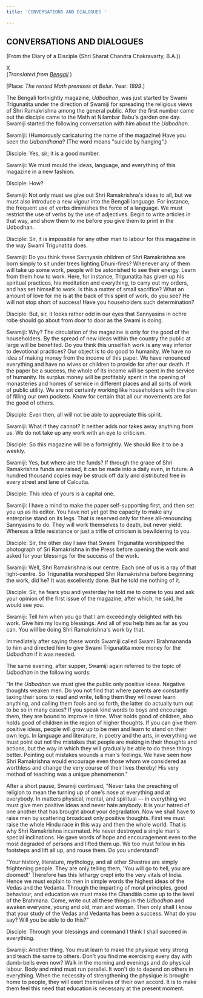 ```yaml
---
title: 'CONVERSATIONS AND DIALOGUES '

---
```





  

## CONVERSATIONS AND DIALOGUES

(From the Diary of a Disciple (Shri Sharat Chandra Chakravarty, B.A.))

X  
(*Translated from [Bengali](swami_shishya_31e7_10.pdf)* )

\[Place: *The rented Math premises at Belur*. Year: *1899*.\]

The Bengali fortnightly magazine, *Udbodhan*, was just started by Swami
Trigunatita under the direction of Swamiji for spreading the religious
views of Shri Ramakrishna among the general public. After the first
number came out the disciple came to the Math at Nilambar Babu's garden
one day. Swamiji started the following conversation with him about the
*Udbodhan*.

Swamiji: (Humorously caricaturing the name of the magazine) Have you
seen the *Udbandhana*? (The word means "suicide by hanging".)

Disciple: Yes, sir; it is a good number.

Swamiji: We must mould the ideas, language, and everything of this
magazine in a new fashion.

Disciple: How?

Swamiji: Not only must we give out Shri Ramakrishna's ideas to all, but
we must also introduce a new vigour into the Bengali language. For
instance, the frequent use of verbs diminishes the force of a language.
We must restrict the use of verbs by the use of adjectives. Begin to
write articles in that way, and show them to me before you give them to
print in the Udbodhan.

Disciple: Sir, it is impossible for any other man to labour for this
magazine in the way Swami Trigunatita does.

Swamiji: Do you think these Sannyasin children of Shri Ramakrishna are
born simply to sit under trees lighting Dhuni-fires? Whenever any of
them will take up some work, people will be astonished to see their
energy. Learn from them how to work. Here, for instance, Trigunatita has
given up his spiritual practices, his meditation and everything, to
carry out my orders, and has set himself to work. Is this a matter of
small sacrifice? What an amount of love for me is at the back of this
spirit of work, do you see? He will not stop short of success! Have you
householders such determination?

Disciple: But, sir, it looks rather odd in our eyes that Sannyasins in
ochre robe should go about from door to door as the Swami is doing.

Swamiji: Why? The circulation of the magazine is only for the good of
the householders. By the spread of new ideas within the country the
public at large will be benefited. Do you think this unselfish work is
any way inferior to devotional practices? Our object is to do good to
humanity. We have no idea of making money from the income of this paper.
We have renounced everything and have no wives or children to provide
for after our death. If the paper be a success, the whole of its income
will be spent in the service of humanity. Its surplus money will be
profitably spent in the opening of monasteries and homes of service in
different places and all sorts of work of public utility. We are not
certainly working like householders with the plan of filling our own
pockets. Know for certain that all our movements are for the good of
others.

Disciple: Even then, all will not be able to appreciate this spirit.

Swamiji: What if they cannot? It neither adds nor takes away anything
from us. We do not take up any work with an eye to criticism.

Disciple: So this magazine will be a fortnightly. We should like it to
be a weekly.

Swamiji: Yes, but where are the funds? If through the grace of Shri
Ramakrishna funds are raised, it can be made into a daily even, in
future. A hundred thousand copies may be struck off daily and
distributed free in every street and lane of Calcutta.

Disciple: This idea of yours is a capital one.

Swamiji: I have a mind to make the paper self-supporting first, and then
set you up as its editor. You have not yet got the capacity to make any
enterprise stand on its legs. That is reserved only for these
all-renouncing Sannyasins to do. They will work themselves to death, but
never yield. Whereas a little resistance or just a trifle of criticism
is bewildering to you.

Disciple: Sir, the other day I saw that Swami Trigunatita worshipped the
photograph of Sri Ramakrishna in the Press before opening the work and
asked for your blessings for the success of the work.

Swamiji: Well, Shri Ramakrishna is our centre. Each one of us is a ray
of that light-centre. So Trigunatita worshipped Shri Ramakrishna before
beginning the work, did he? It was excellently done. But he told me
nothing of it.

Disciple: Sir, he fears you and yesterday he told me to come to you and
ask your opinion of the first issue of the magazine, after which, he
said, he would see you.

Swamiji: Tell him when you go that I am exceedingly delighted with his
work. Give him my loving blessings. And all of you help him as far as
you can. You will be doing Shri Ramakrishna's work by that.

Immediately after saying these words Swamiji called Swami Brahmananda to
him and directed him to give Swami Trigunatita more money for the
*Udbodhan* if it was needed.

The same evening, after supper, Swamiji again referred to the topic of
*Udbodhan* in the following words:

"In the *Udbodhan* we must give the public only positive ideas. Negative
thoughts weaken men. Do you not find that where parents are constantly
taxing their sons to read and write, telling them they will never learn
anything, and calling them fools and so forth, the latter do actually
turn out to be so in many cases? If you speak kind words to boys and
encourage them, they are bound to improve in time. What holds good of
children, also holds good of children in the region of higher thoughts.
If you can give them positive ideas, people will grow up to be men and
learn to stand on their own legs. In language and literature, in poetry
and the arts, in everything we must point out not the mistakes that
people are making in their thoughts and actions, but the way in which
they will gradually be able to do these things better. Pointing out
mistakes wounds a man's feelings. We have seen how Shri Ramakrishna
would encourage even those whom we considered as worthless and change
the very course of their lives thereby! His very method of teaching was
a unique phenomenon."

After a short pause, Swamiji continued, "Never take the preaching of
religion to mean the turning up of one's nose at everything and at
everybody. In matters physical, mental, and spiritual — in everything we
must give men positive ideas and never hate anybody. It is your hatred
of one another that has brought about your degradation. Now we shall
have to raise men by scattering broadcast only positive thoughts. First
we must raise the whole Hindu race in this way and then the whole world.
That is why Shri Ramakrishna incarnated. He never destroyed a single
man's special inclinations. He gave words of hope and encouragement even
to the most degraded of persons and lifted them up. We too must follow
in his footsteps and lift all up, and rouse them. Do you understand?

"Your history, literature, mythology, and all other Shastras are simply
frightening people. They are only telling them, 'You will go to hell,
you are doomed!' Therefore has this lethargy crept into the very vitals
of India. Hence we must explain to men in simple words the highest ideas
of the Vedas and the Vedanta. Through the imparting of moral principles,
good behaviour, and education we must make the Chandâla come up to the
level of the Brahmana. Come, write out all these things in the
*Udbodhan* and awaken everyone, young and old, man and woman. Then only
shall I know that your study of the Vedas and Vedanta has been a
success. What do you say? Will you be able to do this?"

Disciple: Through your blessings and command I think I shall succeed in
everything.

Swamiji: Another thing. You must learn to make the physique very strong
and teach the same to others. Don't you find me exercising every day
with dumb-bells even now? Walk in the morning and evenings and do
physical labour. Body and mind must run parallel. It won't do to depend
on others in everything. When the necessity of strengthening the
physique is brought home to people, they will exert themselves of their
own accord. It is to make them feel this need that education is
necessary at the present moment.


